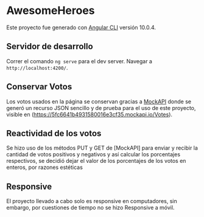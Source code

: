 # AwesomeHeroes

Este proyecto fue generado con [Angular CLI](https://github.com/angular/angular-cli) versión 10.0.4.

## Servidor de desarrollo

Correr el comando `ng serve` para el dev server. Navegar a `http://localhost:4200/`.

## Conservar Votos

Los votos usados en la página se conservan gracias a [MockAPI](https://mockapi.io) donde se generó un recurso JSON sencillo y de prueba para el uso de este proyecto, visible en (https://5fc6641b4931580016e3cf35.mockapi.io/Votes).

## Reactividad de los votos

Se hizo uso de los métodos PUT y GET de [MockAPI] para enviar y recibir la cantidad de votos positivos y negativos y así calcular los porcentajes respectivos, se decidió dejar el valor de los porcentajes de los votos en enteros, por razones estéticas

## Responsive

El proyecto llevado a cabo solo es responsive en computadores, sin embargo, por cuestiones de tiempo no se hizo Responsive a móvil.
